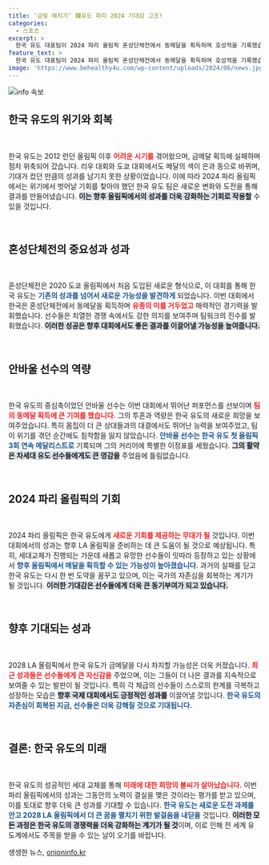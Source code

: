 ```yaml
---
title: ‘금빛 메치기’ 韓유도 파리 2024 기대감 고조!
categories:
  - 스포츠
excerpt: >
  한국 유도 대표팀이 2024 파리 올림픽 혼성단체전에서 동메달을 획득하며 호성적을 기록했습니다. 은메달 2개, 동메달 3개로 대회에서의 자존심을 회복하고, 2028 LA올림픽 금메달의 가능성을 높였습니다.
feature_text: >
  한국 유도 대표팀이 2024 파리 올림픽 혼성단체전에서 동메달을 획득하며 호성적을 기록했습니다. 은메달 2개, 동메달 3개로 대회에서의 자존심을 회복하고, 2028 LA올림픽 금메달의 가능성을 높였습니다.
image: 'https://www.behealthy4u.com/wp-content/uploads/2024/06/news.jpg'
---
```


<p><img src="https://www.behealthy4u.com/wp-content/uploads/2024/06/news.jpg" alt="info 속보" /></p>

<h2 data-ke-size="size26">한국 유도의 위기와 회복</h2>

<p data-ke-size="size16">&nbsp;</p>

<p>한국 유도는 2012 런던 올림픽 이후 <b><span style="color: #ee2323;">어려운 시기를</span></b> 겪어왔으며, 금메달 획득에 실패하며 점차 위축되어 갔습니다. 리우 대회와 도쿄 대회에서도 메달의 색이 은과 동으로 바뀌며, 기대가 컸던 만큼의 성과를 남기지 못한 상황이었습니다. 이에 따라 2024 파리 올림픽에서는 위기에서 벗어날 기회를 찾아야 했던 한국 유도 팀은 새로운 변화와 도전을 통해 결과를 만들어냈습니다. <b><span style="background-color: #21538527;">이는 향후 올림픽에서의 성과를 더욱 강화하는 기회로 작용할</span></b> 수 있을 것입니다. </p>

<p data-ke-size="size16">&nbsp;</p>

<h2 data-ke-size="size26">혼성단체전의 중요성과 성과</h2>

<p data-ke-size="size16">&nbsp;</p>

<p>혼성단체전은 2020 도쿄 올림픽에서 처음 도입된 새로운 형식으로, 이 대회를 통해 한국 유도는 <b><span style="color: #1a5490;">기존의 성과를 넘어서 새로운 가능성을 발견하게</span></b> 되었습니다. 이번 대회에서 한국은 혼성단체전에서 동메달을 획득하며 <b><span style="color: #ee2323;">유종의 미를 거두었고</span></b> 매력적인 경기력을 발휘했습니다. 선수들은 치열한 경쟁 속에서도 강한 의지를 보여주며 팀워크의 진수를 발휘했습니다. <b><span style="background-color: #21538527;">이러한 성공은 향후 대회에서도 좋은 결과를 이끌어낼 가능성을 높여줍니다.</span></b></p>

<p data-ke-size="size16">&nbsp;</p>

<h2 data-ke-size="size26">안바울 선수의 역량</h2>

<p data-ke-size="size16">&nbsp;</p>

<p>한국 유도의 중심축이었던 안바울 선수는 이번 대회에서 뛰어난 퍼포먼스를 선보이며 <b><span style="color: #ee2323;">팀의 동메달 획득에 큰 기여를 했습니다.</span></b> 그의 투혼과 역량은 한국 유도의 새로운 희망을 보여주었습니다. 특히 몸집이 더 큰 상대들과의 대결에서도 뛰어난 능력을 보여주었고, 팀이 위기를 겪던 순간에도 침착함을 잃지 않았습니다. <b><span style="color: #1a5490;">안바울 선수는 한국 유도 첫 올림픽 3회 연속 메달리스트로</span></b> 기록되며 그의 커리어에 특별한 이정표를 세웠습니다. <b><span style="background-color: #21538527;">그의 활약은 차세대 유도 선수들에게도 큰 영감을</span></b> 주었음에 틀림없습니다.</p>

<p data-ke-size="size16">&nbsp;</p>

<h2 data-ke-size="size26">2024 파리 올림픽의 기회</h2>

<p data-ke-size="size16">&nbsp;</p>

<p>2024 파리 올림픽은 한국 유도에게 <b><span style="color: #ee2323;">새로운 기회를 제공하는 무대가 될</span></b> 것입니다. 이번 대회에서의 성과는 향후 LA 올림픽을 준비하는 데 큰 도움이 될 것으로 예상됩니다. 특히, 세대교체가 진행되는 가운데 새롭고 유망한 선수들이 잇따라 등장하고 있는 상황에서 <b><span style="color: #1a5490;">향후 올림픽에서 메달을 획득할 수 있는 가능성이 높아졌습니다.</span></b> 과거의 실패를 딛고 한국 유도는 다시 한 번 도약을 꿈꾸고 있으며, 이는 국가의 자존심을 회복하는 계기가 될 것입니다. <b><span style="background-color: #21538527;">이러한 기대감은 선수들에게 더욱 큰 동기부여가 되고 있습니다.</span></b></p>

<p data-ke-size="size16">&nbsp;</p>

<h2 data-ke-size="size26">향후 기대되는 성과</h2>

<p data-ke-size="size16">&nbsp;</p>

<p>2028 LA 올림픽에서 한국 유도가 금메달을 다시 차지할 가능성은 더욱 커졌습니다. <b><span style="color: #ee2323;">최근 성과들은 선수들에게 큰 자신감을</span></b> 주었으며, 이는 그들이 더 나은 결과를 지속적으로 보여줄 수 있는 발판이 될 것입니다. 특히 각 체급의 선수들이 스스로의 한계를 극복하고 성장하는 모습은 <b><span style="background-color: #21538527;">향후 국제 대회에서도 긍정적인 성과를</span></b> 이끌어낼 것입니다. <b><span style="color: #1a5490;">한국 유도의 자존심이 회복된 지금, 선수들은 더욱 강해질 것으로 기대됩니다.</span></b></p>

<p data-ke-size="size16">&nbsp;</p>

<h2 data-ke-size="size26">결론: 한국 유도의 미래</h2>

<p data-ke-size="size16">&nbsp;</p>

<p>한국 유도의 성공적인 세대 교체를 통해 <b><span style="color: #ee2323;">미래에 대한 희망의 불씨가 살아났습니다.</span></b> 이번 파리 올림픽에서의 성과는 그동안의 노력이 결실을 맺은 것이라는 평가를 받고 있으며, 이를 토대로 향후 더욱 큰 성과를 기대할 수 있습니다. <b><span style="color: #1a5490;">한국 유도는 새로운 도전 과제를 안고 2028 LA 올림픽에서 더 큰 꿈을 펼치기 위한 발걸음을 내딛을</span></b> 것입니다. <b><span style="background-color: #21538527;">이러한 모든 과정은 한국 유도의 경쟁력을 더욱 강화하는 계기가 될 것</span></b>이며, 이로 인해 전 세계 유도계에서도 주목을 받을 수 있는 날이 오기를 바랍니다. </p>
생생한 뉴스, <a href="https://onioninfo.kr" rel="dofollow">onioninfo.kr</a>


